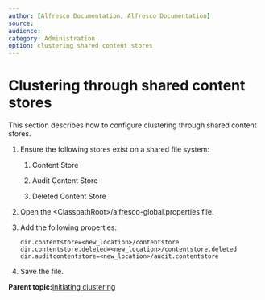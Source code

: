 ```yaml
---
author: [Alfresco Documentation, Alfresco Documentation]
source: 
audience: 
category: Administration
option: clustering shared content stores
---
```


# Clustering through shared content stores

This section describes how to configure clustering through shared content stores.

1.  Ensure the following stores exist on a shared file system:

    1.  Content Store

    2.  Audit Content Store

    3.  Deleted Content Store

2.  Open the <ClasspathRoot\>/alfresco-global.properties file.

3.  Add the following properties:

    ```
    dir.contentstore=<new_location>/contentstore 
    dir.contentstore.deleted=<new_location>/contentstore.deleted 
    dir.auditcontentstore=<new_location>/audit.contentstore 
    ```

4.  Save the file.


**Parent topic:**[Initiating clustering](../tasks/jgroups-repo.md)

